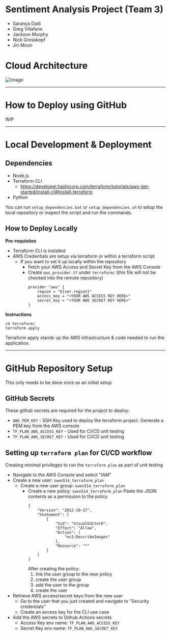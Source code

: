 # Sentiment Analysis Project (Team 3)
- Saranya Dadi
- Greg Villafane
- Jackson Murphy
- Nick Grosskopf
- Jin Moon

# Cloud Architecture
![image](https://github.com/jym2584/SWEN514-Team3/assets/67706639/521b4a72-9b17-487c-83f0-a2a8341443f4)
________________________

# How to Deploy using GitHub
WIP

__________________
# Local Development & Deployment
## Dependencies
- Node.js
- Terraform CLI
  - https://developer.hashicorp.com/terraform/tutorials/aws-get-started/install-cli#install-terraform
- Python

You can run `setup_dependencies.bat` or `setup_dependencies.sh` to setup the local repository or inspect the script and run the commands.

## How to Deploy Locally
**Pre-requisites**
- Terraform CLI is installed
- AWS Credentials are setup via terraform or within a terraform script
  - If you want to set it up locally within the repository
    - Fetch your AWS Access and Secret Key from the AWS Console
    - Create `aws_provider.tf` under `terraform/` (this file will not be checked into the remote repository)
        ```
        provider "aws" {
            region = "${var.region}"
            access_key = "<YOUR AWS ACCESS KEY HERE>"
            secret_key = "<YOUR AWS SECRET KEY HERE>"
        }
        ```

**Instructions**
```
cd terraform/
terraform apply
```

Terraform apply stands up the AWS infrastructure & code needed to run the application.


________________________


# GitHub Repository Setup
This only needs to be done once as an initial setup
## GitHub Secrets
These github secrets are required for the project to deploy:
- `AWS_PEM_KEY` - SSH Key used to deploy the terraform project. Generate a PEM key from the AWS console 
- `TF_PLAN_AWS_ACCESS_KEY` - Used for CI/CD unit testing
- `TF_PLAN_AWS_SECRET_KEY` - Used for CI/CD unit testing

## Setting up `terraform plan` for CI/CD workflow
Creating minimal privileges to run the `terraform plan` as part of unit testing
- Navigate to the AWS Console and select "IAM"
- Create a new user: `swen514_terraform_plan`
    - Create a new user group: `swen514_terraform_plan`
        - Create a new policy: `swen514_terraform_plan`
            Paste the JSON contents as a permission to the policy
            ```
            {
                "Version": "2012-10-17",
                "Statement": [
                    {
                        "Sid": "VisualEditor0",
                        "Effect": "Allow",
                        "Action": [
                            "ec2:DescribeImages"
                        ],
                        "Resource": "*"
                    }
                ]
            }
            ```
            After creating the policy:
            1) link the user group to the new policy
            2) create the user group
            3) add the user to the group
            4) create the user
- Retrieve AWS access/secret keys from the new user
    - Go to the user that you just created and navigate to "Security credentials"
    - Create an access key for the CLI use case
- Add the AWS secrets to Github Actions secrets
    - Access Key env name: `TF_PLAN_AWS_ACCESS_KEY`
    - Secret Key env name: `TF_PLAN_AWS_SECRET_KEY`
